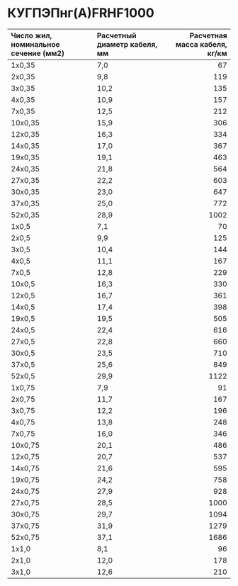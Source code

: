 #  КУГПЭПнг(А)FRHF1000

|  Число жил, номинальное сечение (мм2)   | Расчетный диаметр кабеля, мм   |   Расчетная масса кабеля, кг/км |
|:----------------------------------------|:-------------------------------|--------------------------------:|
| 1x0,35                                  | 7,0                            |                              67 |
| 2x0,35                                  | 9,8                            |                             119 |
| 3x0,35                                  | 10,2                           |                             135 |
| 4x0,35                                  | 10,9                           |                             157 |
| 7x0,35                                  | 12,5                           |                             212 |
| 10x0,35                                 | 15,9                           |                             306 |
| 12x0,35                                 | 16,3                           |                             334 |
| 14x0,35                                 | 17,0                           |                             367 |
| 19x0,35                                 | 19,1                           |                             463 |
| 24x0,35                                 | 21,8                           |                             564 |
| 27x0,35                                 | 22,2                           |                             603 |
| 30x0,35                                 | 23,0                           |                             647 |
| 37x0,35                                 | 25,0                           |                             772 |
| 52x0,35                                 | 28,9                           |                            1002 |
| 1x0,5                                   | 7,1                            |                              70 |
| 2x0,5                                   | 9,9                            |                             125 |
| 3x0,5                                   | 10,4                           |                             144 |
| 4x0,5                                   | 11,1                           |                             167 |
| 7x0,5                                   | 12,8                           |                             229 |
| 10x0,5                                  | 16,3                           |                             330 |
| 12x0,5                                  | 16,7                           |                             361 |
| 14x0,5                                  | 17,4                           |                             398 |
| 19x0,5                                  | 19,5                           |                             505 |
| 24x0,5                                  | 22,4                           |                             616 |
| 27x0,5                                  | 22,8                           |                             660 |
| 30x0,5                                  | 23,5                           |                             710 |
| 37x0,5                                  | 25,6                           |                             849 |
| 52x0,5                                  | 29,9                           |                            1122 |
| 1x0,75                                  | 7,9                            |                              91 |
| 2x0,75                                  | 11,7                           |                             167 |
| 3x0,75                                  | 12,2                           |                             196 |
| 4x0,75                                  | 13,8                           |                             248 |
| 7x0,75                                  | 16,0                           |                             346 |
| 10x0,75                                 | 20,1                           |                             486 |
| 12x0,75                                 | 20,7                           |                             537 |
| 14x0,75                                 | 21,6                           |                             595 |
| 19x0,75                                 | 24,2                           |                             758 |
| 24x0,75                                 | 27,9                           |                             928 |
| 27x0,75                                 | 28,5                           |                            1000 |
| 30x0,75                                 | 29,7                           |                            1094 |
| 37x0,75                                 | 31,9                           |                            1279 |
| 52x0,75                                 | 37,1                           |                            1686 |
| 1x1,0                                   | 8,1                            |                              96 |
| 2x1,0                                   | 12,0                           |                             178 |
| 3x1,0                                   | 12,6                           |                             210 |